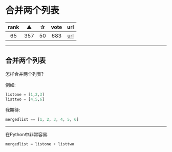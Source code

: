 # 合并两个列表

| rank | ▲ | ✰ | vote | url |
|:-:|:-:|:-:|:-:|:-:|
|  65 | 357 | 50 | 683 | [url](http://stackoverflow.com/questions/1720421/merge-two-lists-in-python) |

***

## 合并两个列表

怎样合并两个列表?

例如:

```python
listone = [1,2,3]
listtwo = [4,5,6]
```

我期待:

```python
mergedlist == [1, 2, 3, 4, 5, 6]
```

***

在Python中非常容易.

```python
mergedlist = listone + listtwo
```